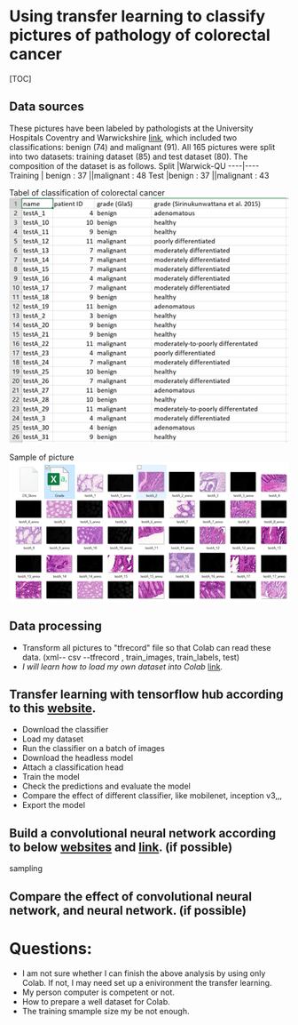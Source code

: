 # Using transfer learning to classify pictures of pathology of colorectal cancer
[TOC]
## Data sources  

These pictures have been labeled by pathologists at the University Hospitals Coventry and Warwickshire [link](https://warwick.ac.uk/fac/sci/dcs/research/tia/glascontest/download/), which included two classifications: benign (74) and malignant (91). All 165 pictures were split into two datasets: training dataset (85) and test dataset (80). 
The composition of the dataset is as follows.
Split	|Warwick-QU
----|----
Training	| benign : 37
||malignant : 48
Test	|benign : 37
||malignant : 43  

Tabel of classification of colorectal cancer  
![Tabel of classification of colorectal cancer](https://github.com/Daniel-355/R_deep_learning_image/blob/master/Picture1.png?raw=true)  
 
Sample of picture  
![Sample of picture](https://github.com/Daniel-355/R_deep_learning_image/blob/master/Picture2.png?raw=true )  

## Data processing
* Transform all pictures to "tfrecord" file so that Colab can read these data. (xml-- csv --tfrecord , train_images, train_labels, test)
* _I will learn how to load my own dataset into Colab_ [link](https://colab.research.google.com/github/tensorflow/docs-l10n/blob/master/site/zh-cn/tutorials/load_data/images.ipynb#scrollTo=n2TCr1TQ8pA3). 

## Transfer learning with tensorflow hub according to this [website](https://colab.research.google.com/github/tensorflow/docs/blob/master/site/en/tutorials/images/transfer_learning_with_hub.ipynb#scrollTo=CKFUvuEho9Th). 
* Download the classifier 
* Load my dataset
* Run the classifier on a batch of images
* Download the headless model
* Attach a classification head
* Train the model
* Check the predictions and evaluate the model
* Compare the effect of different classifier, like mobilenet, inception v3,,,
* Export the model 

## Build a convolutional neural network according to below [websites](https://www.tensorflow.org/tutorials/images/classification#visualize_training_results_2 )  and [link](https://colab.research.google.com/github/tensorflow/docs-l10n/blob/master/site/zh-cn/tutorials/images/cnn.ipynb#scrollTo=_v8sVOtG37bT).  (if possible)

sampling

## Compare the effect of convolutional neural network, and neural network.  (if possible)

# Questions:
* I am not sure whether I can finish the above analysis by using only Colab. If not, I may need set up a enivironment the transfer learning. 
* My person computer is competent or not. 
* How to prepare a well dataset for Colab. 
* The training smample size my be not enough. 
 
	

